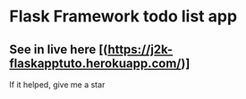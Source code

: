# Flask Framework todo list app

## See in live here [(<https://j2k-flaskapptuto.herokuapp.com/>)]

If it helped, give me a star
